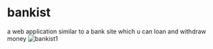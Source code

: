 # bankist
a web application similar to a bank site which u can loan and withdraw money 
![bankist1](https://user-images.githubusercontent.com/83254606/218285835-7594d1e6-f9fc-4bcf-aad0-78b145aede62.jpg)
